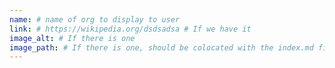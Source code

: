 ```yaml
---
name: # name of org to display to user
link: # https://wikipedia.org/dsdsadsa # If we have it
image_alt: # If there is one
image_path: # If there is one, should be colocated with the index.md file in the folder
---
```


